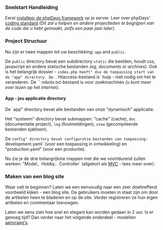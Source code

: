 <a href='Hidden comment: revision: 1'></a>

### Snelstart Handleiding ###

Eerst [installeer de phpDays framework](NlInstall.md) op je server. Leer over phpDays' [coding standard](NlCodingStyle.md) _(Dit zal u helpen en andere projectleden te begrijpen van de code die u hebt gemaakt, zelfs een paar jaar later)_.

### Project Structuur ###

Nu zijn er twee mappen tot uw beschikking: `app` and `public`.

De `public` directory bevat een subdirectory `static` die beelden, houdt css, javascript en andere statische bestanden _(eg, documents or archives)_. Ook is het belangrijk  dossier - `index.php heeft" die de toepassing start van de "app" directory. De `. Htaccess-bestand is` hulp - niet nodig om het te veranderen. De `` robots.txt-bestand is voor zoekmachines _(u kunt meer over lezen op het internet)_.

#### App - jou applicatie directory ####

De `app" directory bevat alle bestanden van onze "dynamisch" applicatie.

Het "systeem" directory bevat submappen: "cache" (cache), `doc` (documentatie project), `log` (foutmeldingen), `view` (gecompileerde bestanden sjabloon).

De `config" directory bevat configuratie-bestanden van toepassing: `development.yaml` (voor een toepassing in ontwikkeling) en "production.yaml" (voor een productie).

Nu zie je de drie belangrijkste mappen met die we voortdurend zullen werken: "Model`, `Hobby`, `Controller` (afgekort als [MVC](NlMvc.md) - lees meer over).

### Maken van een blog site ###

Waar valt te beginnen? Laten we een eenvoudig naar een zeer doeltreffend voorbeeld kijken - een blog site. De gebruikers moeten in staat zijn om door de artikelen heen te bladeren en op de site. Verder registreren ze hun eigen artikelen en commentaar toevoegen.

Laten we eens zien hoe snel en elegant kan worden gedaan in 2 uur. Is er genoeg tijd? Dan verder naar het volgende onderdeel - modellen [aanvraag's](NlStartModel.md).